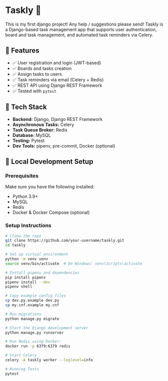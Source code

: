 # Taskly 📝
This is my first django project! Any help / suggestions please send! 
Taskly is a Django-based task management app that supports user authentication, board and task management, and automated task reminders via Celery.

## 🚀 Features

- ✅ User registration and login (JWT-based)
- ✅ Boards and tasks creation
- ✅ Assign tasks to users
- ✅ Task reminders via email (Celery + Redis)
- ✅ REST API using Django REST Framework
- ✅ Tested with `pytest`

## 🧰 Tech Stack

- **Backend:** Django, Django REST Framework  
- **Asynchronous Tasks:** Celery  
- **Task Queue Broker:** Redis  
- **Database:** MySQL  
- **Testing:** Pytest  
- **Dev Tools:** pipenv, pre-commit, Docker (optional)

## 🧪 Local Development Setup

### Prerequisites

Make sure you have the following installed:

- Python 3.9+
- MySQL
- Redis
- Docker & Docker Compose (optional)

### Setup Instructions

```bash
# Clone the repo
git clone https://github.com/your-username/taskly.git
cd taskly

# Set up virtual environment
python -m venv venv
source venv/bin/activate  # On Windows: venv\Scripts\activate

# Install pipenv and dependencies
pip install pipenv
pipenv install --dev
pipenv shell

# Copy example config files
cp dev.py.example dev.py
cp my.cnf.example my.cnf

# Run migrations
python manage.py migrate

# Start the Django development server
python manage.py runserver

# Run Redis using Docker:
docker run -p 6379:6379 redis

# Start Celery
celery -A taskly worker --loglevel=info

# Running Tests 
pytest


